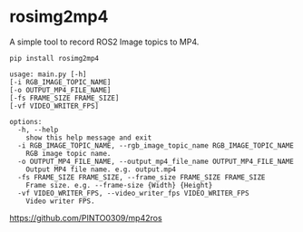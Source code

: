 # rosimg2mp4
A simple tool to record ROS2 Image topics to MP4.

```
pip install rosimg2mp4
```

```
usage: main.py [-h]
[-i RGB_IMAGE_TOPIC_NAME]
[-o OUTPUT_MP4_FILE_NAME]
[-fs FRAME_SIZE FRAME_SIZE]
[-vf VIDEO_WRITER_FPS]

options:
  -h, --help
    show this help message and exit
  -i RGB_IMAGE_TOPIC_NAME, --rgb_image_topic_name RGB_IMAGE_TOPIC_NAME
    RGB image topic name.
  -o OUTPUT_MP4_FILE_NAME, --output_mp4_file_name OUTPUT_MP4_FILE_NAME
    Output MP4 file name. e.g. output.mp4
  -fs FRAME_SIZE FRAME_SIZE, --frame_size FRAME_SIZE FRAME_SIZE
    Frame size. e.g. --frame-size {Width} {Height}
  -vf VIDEO_WRITER_FPS, --video_writer_fps VIDEO_WRITER_FPS
    Video writer FPS.
```

https://github.com/PINTO0309/mp42ros
